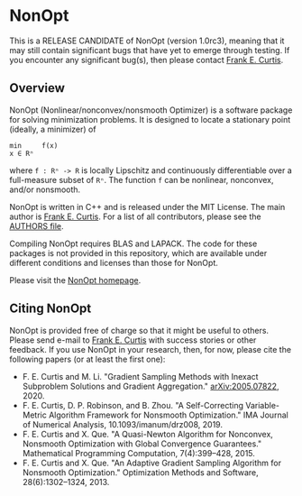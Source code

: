 NonOpt
======

This is a RELEASE CANDIDATE of NonOpt (version 1.0rc3), meaning that it may still contain significant bugs that have yet to emerge through testing.  If you encounter any significant bug(s), then please contact [Frank E. Curtis](mailto:frank.e.curtis@gmail.com).

Overview
--------

NonOpt (Nonlinear/nonconvex/nonsmooth Optimizer) is a software package for solving minimization problems.  It is designed to locate a stationary point (ideally, a minimizer) of

```
min     f(x)
x ∈ Rⁿ
```

where ```f : Rⁿ -> R``` is locally Lipschitz and continuously differentiable over a full-measure subset of ```Rⁿ```.  The function ```f``` can be nonlinear, nonconvex, and/or nonsmooth.

NonOpt is written in C++ and is released under the MIT License.  The main author is [Frank E. Curtis](http://coral.ise.lehigh.edu/frankecurtis/).  For a list of all contributors, please see the [AUTHORS file](NonOpt/AUTHORS).

Compiling NonOpt requires BLAS and LAPACK.  The code for these packages is not provided in this repository, which are available under different conditions and licenses than those for NonOpt.

Please visit the [NonOpt homepage](http://coral.ise.lehigh.edu/frankecurtis/nonopt/).

Citing NonOpt
-------------

NonOpt is provided free of charge so that it might be useful to others.  Please send e-mail to [Frank E. Curtis](mailto:frank.e.curtis@gmail.com) with success stories or other feedback.  If you use NonOpt in your research, then, for now, please cite the following papers (or at least the first one):

- F. E. Curtis and M. Li. "Gradient Sampling Methods with Inexact Subproblem Solutions and Gradient Aggregation." [arXiv:2005.07822](https://arxiv.org/abs/2005.07822), 2020.
- F. E. Curtis, D. P. Robinson, and B. Zhou. "A Self-Correcting Variable-Metric Algorithm Framework for Nonsmooth Optimization." IMA Journal of Numerical Analysis, 10.1093/imanum/drz008, 2019.
- F. E. Curtis and X. Que. "A Quasi-Newton Algorithm for Nonconvex, Nonsmooth Optimization with Global Convergence Guarantees." Mathematical Programming Computation, 7(4):399–428, 2015.
- F. E. Curtis and X. Que. "An Adaptive Gradient Sampling Algorithm for Nonsmooth Optimization." Optimization Methods and Software, 28(6):1302–1324, 2013.
